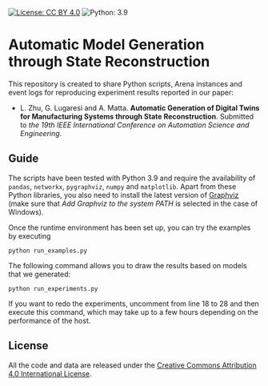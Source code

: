 [![License: CC BY 4.0](https://img.shields.io/badge/License-CC%20BY%204.0-lightgrey.svg)](http://creativecommons.org/licenses/by/4.0/)
![Python: 3.9](https://img.shields.io/badge/Python-3.9-blue.svg)

# Automatic Model Generation through State Reconstruction

This repository is created to share Python scripts, Arena instances and event logs for reproducing experiment results reported in our paper:

* L. Zhu, G. Lugaresi and A. Matta. **Automatic Generation of Digital Twins for Manufacturing Systems through State Reconstruction**. Submitted to *the 19th IEEE International Conference on Automation Science and Engineering*.

## Guide

The scripts have been tested with Python 3.9 and require the availability of `pandas`, `networkx`, `pygraphviz`, `numpy` and `matplotlib`. Apart from these Python libraries, you also need to install the latest version of [Graphviz](https://graphviz.org/download) (make sure that *Add Graphviz to the system PATH* is selected in the case of Windows).

Once the runtime environment has been set up, you can try the examples by executing

    python run_examples.py
The following command allows you to draw the results based on models that we generated:

    python run_experiments.py
If you want to redo the experiments, uncomment from line 18 to 28 and then execute this command, which may take up to a few hours depending on the performance of the host.

## License

All the code and data are released under the [Creative Commons Attribution 4.0 International License](http://creativecommons.org/licenses/by/4.0/).
